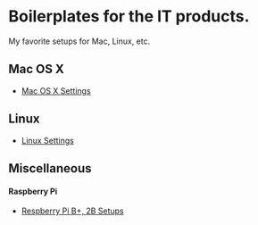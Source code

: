 # Boilerplates for the IT products.
My favorite setups for Mac, Linux, etc.


## Mac OS X
- [Mac OS X Settings](https://github.com/iandmyhand/settings/blob/master/MacOSX.md)

## Linux
- [Linux Settings](https://github.com/iandmyhand/settings/blob/master/Unix.md)

## Miscellaneous 
#### Raspberry Pi
- [Respberry Pi B+, 2B Setups](https://github.com/iandmyhand/settings/blob/master/RaspberryPi2B.md)

